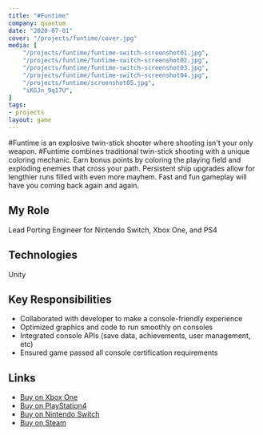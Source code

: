 ```yaml
---
title: "#Funtime"
company: quantum
date: "2020-07-01"
cover: "/projects/funtime/cover.jpg"
media: [
    "/projects/funtime/funtime-switch-screenshot01.jpg",
    "/projects/funtime/funtime-switch-screenshot02.jpg",
    "/projects/funtime/funtime-switch-screenshot03.jpg",
    "/projects/funtime/funtime-switch-screenshot04.jpg",
    "/projects/funtime/screenshot05.jpg",
    "iKGJn_9q17U",
]
tags:
- projects
layout: game
---
```


#Funtime is an explosive twin-stick shooter where shooting isn't your only weapon. #Funtime combines traditional twin-stick shooting with a unique coloring mechanic. Earn bonus points by coloring the playing field and exploding enemies that cross your path. Persistent ship upgrades allow for lengthier runs filled with even more mayhem. Fast and fun gameplay will have you coming back again and again.

## My Role
Lead Porting Engineer for Nintendo Switch, Xbox One, and PS4

## Technologies
Unity

## Key Responsibilities
* Collaborated with developer to make a console-friendly experience
* Optimized graphics and code to run smoothly on consoles
* Integrated console APIs (save data, achievements, user management, etc)
* Ensured game passed all console certification requirements 

## Links
* [Buy on Xbox One](https://www.microsoft.com/en-us/p/funtime/9pbw0rspj1kn)
* [Buy on PlayStation4](https://store.playstation.com/en-us/product/UP2199-CUSA17693_00-FUNTIMENA0000000)
* [Buy on Nintendo Switch](https://www.nintendo.com/games/detail/funtime-switch/)
* [Buy on Steam](https://store.steampowered.com/app/1100350/Funtime/)